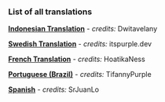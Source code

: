 ### List of all translations

**[Indonesian Translation](https://github.com/dwitavelany/arix-translations)** -
*credits:* Dwitavelany

**[Swedish Translation](https://github.com/PurpleWho/arix-translations)** -
*credits:* itspurple.dev

**[French Translation](https://github.com/HoatikaNess/arix-translations-french)** -
*credits:* HoatikaNess

**[Portuguese (Brazil)](https://github.com/tifannypurple/arix-translations)** -
*credits:* TifannyPurple

**[Spanish](https://github.com/SrJuanLo/arix-translations)** -
*credits:* SrJuanLo
